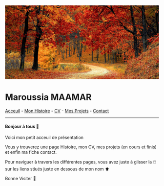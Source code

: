 ![banière_presentation](Untitled%20design.jpg)

# Maroussia MAAMAR

[Acceuil](Acceuil.md) - [Mon Histoire](histoire.md) - [CV](CV.md) - [Mes Projets](projets.md) - [Contact](contact.md)

---
#### Bonjour à tous :mushroom:

Voici mon petit acceuil de présentation

Vous y trouverez  une page Histoire, mon CV, mes projets (en cours et finis) et enfin ma fiche contact.

Pour naviguer à travers les différentes pages, vous avez juste à glisser la :computer_mouse: sur les liens stiués juste en dessous de mon nom :arrow_up: 

Bonne Visiter :jack_o_lantern: 